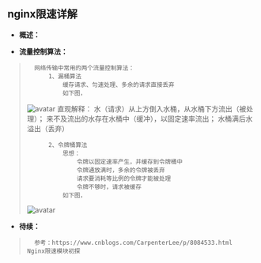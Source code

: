 ## nginx限速详解
- **概述：**
>
>
>
>
>
>
>
>

- **流量控制算法：**
>
>       网络传输中常用的两个流量控制算法：
>           1、漏桶算法
>               缓存请求、匀速处理、多余的请求直接丢弃
>               如下图，
> ![avatar](https://github.com/nwaiting/wolf-ai/blob/master/wolf_others/pl_pic/nginx_limit_rate_leaky_bucket.png)
>               直观解释：
>                   水（请求）从上方倒入水桶，从水桶下方流出（被处理）；
>                   来不及流出的水存在水桶中（缓冲），以固定速率流出；
>                   水桶满后水溢出（丢弃）
>
>           2、令牌桶算法
>               思想：
>                   令牌以固定速率产生，并缓存到令牌桶中
>                   令牌通放满时，多余的令牌被丢弃
>                   请求要消耗等比例的令牌才能被处理
>                   令牌不够时，请求被缓存
>               如下图，
> ![avatar](https://github.com/nwaiting/wolf-ai/blob/master/wolf_others/pl_pic/nginx_limit_rate_token_bucket.png)
>
>
>
>
>


- **待续：**
>       参考：https://www.cnblogs.com/CarpenterLee/p/8084533.html  Nginx限速模块初探
>
>
>
>
>
>
>
>
>
>
>
>
>
>
>
>
>
>
>
>
>
>

